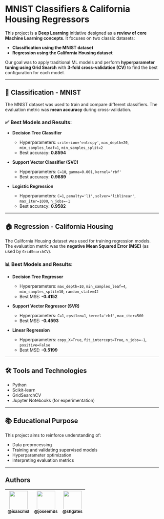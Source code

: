 # MNIST Classifiers & California Housing Regressors

This project is a **Deep Learning** initiative designed as a **review of core Machine Learning concepts**. It focuses on two classic datasets:

- **Classification using the MNIST dataset**
- **Regression using the California Housing dataset**

Our goal was to apply traditional ML models and perform **hyperparameter tuning using Grid Search** with **3-fold cross-validation (CV)** to find the best configuration for each model.

---

## 🔢 Classification - MNIST

The MNIST dataset was used to train and compare different classifiers. The evaluation metric was **mean accuracy** during cross-validation.

### ✅ Best Models and Results:

- **Decision Tree Classifier**
  - Hyperparameters: `criterion='entropy'`, `max_depth=20`, `min_samples_leaf=1`, `min_samples_split=2`
  - Best accuracy: **0.8594**

- **Support Vector Classifier (SVC)**
  - Hyperparameters: `C=10`, `gamma=0.001`, `kernel='rbf'`
  - Best accuracy: **0.9889**

- **Logistic Regression**
  - Hyperparameters: `C=1`, `penalty='l1'`, `solver='liblinear'`, `max_iter=1000`, `n_jobs=-1`
  - Best accuracy: **0.9582**

---

## 🏠 Regression - California Housing

The California Housing dataset was used for training regression models. The evaluation metric was the **negative Mean Squared Error (MSE)** (as used by `GridSearchCV`).

### 📊 Best Models and Results:

- **Decision Tree Regressor**
  - Hyperparameters: `max_depth=10`, `min_samples_leaf=4`, `min_samples_split=10`, `random_state=42`
  - Best MSE: **-0.4152**

- **Support Vector Regressor (SVR)**
  - Hyperparameters: `C=1`, `epsilon=1`, `kernel='rbf'`, `max_iter=500`
  - Best MSE: **-0.4593**

- **Linear Regression**
  - Hyperparameters: `copy_X=True`, `fit_intercept=True`, `n_jobs=-1`, `positive=False`
  - Best MSE: **-0.5199**

---

## 🛠 Tools and Technologies

- Python
- Scikit-learn
- GridSearchCV
- Jupyter Notebooks (for experimentation)

---

## 📚 Educational Purpose

This project aims to reinforce understanding of:

- Data preprocessing
- Training and validating supervised models
- Hyperparameter optimization
- Interpreting evaluation metrics

---

## Authors

| [<img src="https://github.com/isaacmsl.png" width=60><br><sub>@isaacmsl</sub>](https://github.com/isaacmsl) | [<img src="https://github.com/joseemds.png" width=60><br><sub>@joseemds</sub>](https://github.com/joseemds) | [<img src="https://github.com/shgates.png" width=60><br><sub>@shgates</sub>](https://github.com/shgates) |
| :---: | :---: | :---: |
